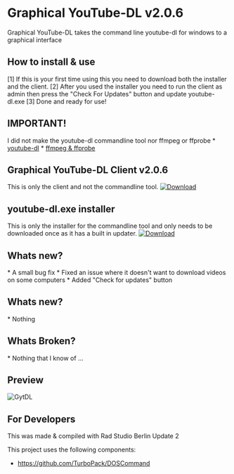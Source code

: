 <h1>Graphical YouTube-DL v2.0.6</h1>
Graphical YouTube-DL takes the command line youtube-dl for windows to a graphical interface

<h2>How to install & use</h2>
[1] If this is your first time using this you need to download both the installer and the client.
[2] After you used the installer you need to run the client as admin then press the "Check For Updates" button and update youtube-dl.exe
[3] Done and ready for use!

<h2>IMPORTANT!</h2>
I did not make the youtube-dl commandline tool nor ffmpeg or ffprobe
* <a href="https://rg3.github.io/youtube-dl/">youtube-dl</a>
* <a href="https://ffmpeg.org/">ffmpeg & ffprobe</a>

<h2>Graphical YouTube-DL Client v2.0.6</h2>
This is only the client and not the commandline tool.
<a href="https://github.com/Inforcer25/Graphical-YouTube-DL/raw/master/youtube-dl installer.exe">
  <img src="http://i.imgur.com/qoGP19r.png" alt="Download">
</a>

<h2>youtube-dl.exe installer</h2>
This is only the installer for the commandline tool and only needs to be downloaded once as it has a built in updater.
<a href="https://github.com/Inforcer25/Graphical-YouTube-DL/raw/master/GraphicalYouTube-DL.exe">
  <img src="http://i.imgur.com/qoGP19r.png" alt="Download">
</a>

<h2>Whats new?</h2>
* A small bug fix
* Fixed an issue where it doesn't want to download videos on some computers
* Added "Check for updates" button

<h2>Whats new?</h2>
* Nothing

<h2>Whats Broken?</h2>
* Nothing that I know of ...

<h2>Preview</h2> 

![GytDL](http://i.imgur.com/YMy3IIJ.png "Preview")

<h2>For Developers</h2>
This was made & compiled with Rad Studio Berlin Update 2

This project uses the following components:
- https://github.com/TurboPack/DOSCommand